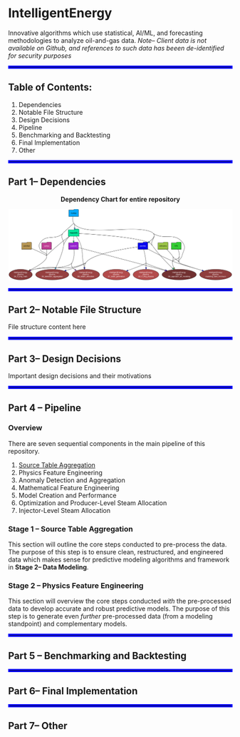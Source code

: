 # IntelligentEnergy
Innovative algorithms which use statistical, AI/ML, and forecasting methodologies to analyze oil-and-gas data.
*Note– Client data is not available on Github, and references to such data has beeen de-identified for security purposes*

<hr style="border:3px solid blue"></hr>

## Table of Contents:
1. Dependencies
2. Notable File Structure
3. Design Decisions
4. Pipeline
5. Benchmarking and Backtesting
6. Final Implementation
7. Other

<hr style="border:3px solid blue"></hr>

## Part 1– Dependencies

<p align="center"><b>Dependency Chart for entire repository</b></p>

![Dependency Graph](IntelligentEnergy.svg "Dependency Graph")


<hr style="border:3px solid blue"></hr>

## Part 2– Notable File Structure
File structure content here

<hr style="border:3px solid blue"></hr>

## Part 3– Design Decisions
Important design decisions and their motivations

<hr style="border:3px solid blue"></hr>

## Part 4 – Pipeline
### Overview
There are seven sequential components in the main pipeline of this repository.
1. [Source Table Aggregation](#stage-1-source-table-aggregation)
2. Physics Feature Engineering
3. Anomaly Detection and Aggregation
4. Mathematical Feature Engineering
5. Model Creation and Performance
6. Optimization and Producer-Level Steam Allocation
7. Injector-Level Steam Allocation

### Stage 1 – Source Table Aggregation
This section will outline the core steps conducted to pre-process the data. The purpose of this step is to ensure clean, restructured, and engineered data which makes sense for predictive modeling algorithms and framework in **Stage 2– Data Modeling**.

### Stage 2 – Physics Feature Engineering
This section will overview the core steps conducted *with* the pre-processed data to develop accurate and robust predictive models. The purpose of this step is to generate even *further* pre-processed data (from a modeling standpoint) and complementary models.

<hr style="border:3px solid blue"></hr>

## Part 5 – Benchmarking and Backtesting

<hr style="border:3px solid blue"></hr>

## Part 6– Final Implementation

<hr style="border:3px solid blue"></hr>

## Part 7– Other
